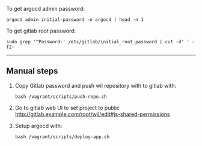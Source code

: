 To get argocd admin password:

```
argocd admin initial-password -n argocd | head -n 1
```

To get gitlab root password:

```
sudo grep '^Password:' /etc/gitlab/initial_root_password | cut -d' ' -f2-
```

---

## Manual steps

1.  Copy Gitlab password and push wil repository with to gitlab with:
    ```
    bash /vagrant/scripts/push-repo.sh
    ```

2.  Go to gitlab web UI to set project to public  
    http://gitlab.example.com/root/wil/edit#js-shared-permissions

3.  Setup argocd with:
    ```
    bash /vagrant/scripts/deploy-app.sh
    ```

